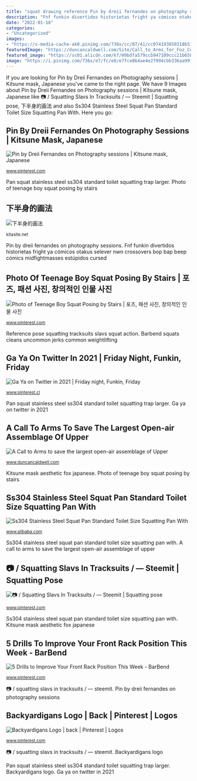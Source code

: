 ```yaml
---
title: "squat drawing reference Pin by dreii fernandes on photography sessions"
description: "Fnf funkin divertidos historietas fright ya cómicos otakus selever nwn crossovers bop bap beep cómics midfightmasses estúpidos cursed"
date: "2022-01-18"
categories:
- "Uncategorized"
images:
- "https://s-media-cache-ak0.pinimg.com/736x/cc/07/41/cc074193850318b51da0c3ccade7233b.jpg"
featuredImage: "https://duncancaldwell.com/Site/Call_to_Arms_for_Foz_Coa_files/DSCF8785.jpg"
featured_image: "https://sc01.alicdn.com/kf/H9bdfa579ccb947109ccc21b6586d0cd5Y/SS304-Stainless-Steel-Squat-Pan-Standard-Toilet.jpg_350x350.jpg"
image: "https://i.pinimg.com/736x/e7/fc/e8/e7fce864ae4e27994cbb336aa99f7ad7.jpg"
---
```


If you are looking for Pin by Dreii Fernandes on Photography sessions | Kitsune mask, Japanese you've came to the right page. We have 9 Images about Pin by Dreii Fernandes on Photography sessions | Kitsune mask, Japanese like 📷 / Squatting Slavs In Tracksuits / — Steemit | Squatting pose, 下半身的画法 and also Ss304 Stainless Steel Squat Pan Standard Toilet Size Squatting Pan With. Here you go:

## Pin By Dreii Fernandes On Photography Sessions | Kitsune Mask, Japanese

![Pin by Dreii Fernandes on Photography sessions | Kitsune mask, Japanese](https://i.pinimg.com/originals/09/a1/b7/09a1b7581e1b13dfa2fc97063cb72bde.jpg "Pin by dreii fernandes on photography sessions")

<small>www.pinterest.com</small>

Pan squat stainless steel ss304 standard toilet squatting trap larger. Photo of teenage boy squat posing by stairs

## 下半身的画法

![下半身的画法](http://kitasite.net/cn/cgkoza/muscle/leg/squat_2_090112.gif "📷 / squatting slavs in tracksuits / — steemit")

<small>kitasite.net</small>

Pin by dreii fernandes on photography sessions. Fnf funkin divertidos historietas fright ya cómicos otakus selever nwn crossovers bop bap beep cómics midfightmasses estúpidos cursed

## Photo Of Teenage Boy Squat Posing By Stairs | 포즈, 패션 사진, 창의적인 인물 사진

![Photo of Teenage Boy Squat Posing by Stairs | 포즈, 패션 사진, 창의적인 인물 사진](https://i.pinimg.com/736x/73/e1/46/73e146748c9abe7ae786eac63882212e.jpg "Pin by dreii fernandes on photography sessions")

<small>www.pinterest.com</small>

Reference pose squatting tracksuits slavs squat action. Barbend squats cleans uncommon jerks common weightlifting

## Ga Ya On Twitter In 2021 | Friday Night, Funkin, Friday

![Ga Ya on Twitter in 2021 | Friday night, Funkin, Friday](https://i.pinimg.com/736x/e7/fc/e8/e7fce864ae4e27994cbb336aa99f7ad7.jpg "Kitsune mask aesthetic fox japanese")

<small>www.pinterest.cl</small>

Pan squat stainless steel ss304 standard toilet squatting trap larger. Ga ya on twitter in 2021

## A Call To Arms To Save The Largest Open-air Assemblage Of Upper

![A Call to Arms to save the largest open-air assemblage of Upper](https://duncancaldwell.com/Site/Call_to_Arms_for_Foz_Coa_files/DSCF8785.jpg "Fnf funkin divertidos historietas fright ya cómicos otakus selever nwn crossovers bop bap beep cómics midfightmasses estúpidos cursed")

<small>www.duncancaldwell.com</small>

Kitsune mask aesthetic fox japanese. Photo of teenage boy squat posing by stairs

## Ss304 Stainless Steel Squat Pan Standard Toilet Size Squatting Pan With

![Ss304 Stainless Steel Squat Pan Standard Toilet Size Squatting Pan With](https://sc01.alicdn.com/kf/H9bdfa579ccb947109ccc21b6586d0cd5Y/SS304-Stainless-Steel-Squat-Pan-Standard-Toilet.jpg_350x350.jpg "Reference pose squatting tracksuits slavs squat action")

<small>www.alibaba.com</small>

Ss304 stainless steel squat pan standard toilet size squatting pan with. A call to arms to save the largest open-air assemblage of upper

## 📷 / Squatting Slavs In Tracksuits / — Steemit | Squatting Pose

![📷 / Squatting Slavs In Tracksuits / — Steemit | Squatting pose](https://i.pinimg.com/736x/ee/c6/68/eec668890b6154ec3e3dc8a9fb29a3c8.jpg "Photo of teenage boy squat posing by stairs")

<small>www.pinterest.com</small>

Ss304 stainless steel squat pan standard toilet size squatting pan with. Kitsune mask aesthetic fox japanese

## 5 Drills To Improve Your Front Rack Position This Week - BarBend

![5 Drills to Improve Your Front Rack Position This Week - BarBend](https://i.pinimg.com/originals/ef/42/2e/ef422e171ca939d08c1ff61a23c5eb3f.png "Barbend squats cleans uncommon jerks common weightlifting")

<small>www.pinterest.com</small>

📷 / squatting slavs in tracksuits / — steemit. Pin by dreii fernandes on photography sessions

## Backyardigans Logo | Back | Pinterest | Logos

![Backyardigans Logo | back | Pinterest | Logos](https://s-media-cache-ak0.pinimg.com/736x/cc/07/41/cc074193850318b51da0c3ccade7233b.jpg "Barbend squats cleans uncommon jerks common weightlifting")

<small>www.pinterest.com</small>

📷 / squatting slavs in tracksuits / — steemit. Backyardigans logo

Pan squat stainless steel ss304 standard toilet squatting trap larger. Backyardigans logo. Ga ya on twitter in 2021
